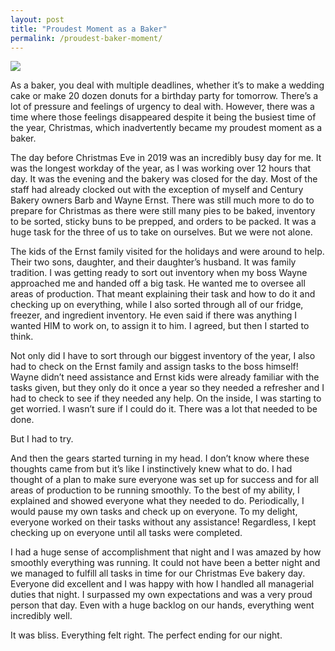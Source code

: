 ```yaml
---
layout: post
title: "Proudest Moment as a Baker"
permalink: /proudest-baker-moment/
---
```


<img src="https://i.imgur.com/NhqzTWG.png" />

As a baker, you deal with multiple deadlines, whether it’s to make a wedding cake or make 20 dozen donuts for a birthday party for tomorrow. There’s a lot of pressure and feelings of urgency to deal with. However, there was a time where those feelings disappeared despite it being the busiest time of the year, Christmas, which inadvertently became my proudest moment as a baker.

The day before Christmas Eve in 2019 was an incredibly busy day for me. It was the longest workday of the year, as I was working over 12 hours that day. It was the evening and the bakery was closed for the day. Most of the staff had already clocked out with the exception of myself and Century Bakery owners Barb and Wayne Ernst. There was still much more to do to prepare for Christmas as there were still many pies to be baked, inventory to be sorted, sticky buns to be prepped, and orders to be packed. It was a huge task for the three of us to take on ourselves. But we were not alone.

The kids of the Ernst family visited for the holidays and were around to help. Their two sons, daughter, and their daughter’s husband. It was family tradition. I was getting ready to sort out inventory when my boss Wayne approached me and handed off a big task. He wanted me to oversee all areas of production. That meant explaining their task and how to do it and checking up on everything, while I also sorted through all of our fridge, freezer, and ingredient inventory. He even said if there was anything I wanted HIM to work on, to assign it to him.  I agreed, but then I started to think.

Not only did I have to sort through our biggest inventory of the year, I also had to check on the Ernst family and assign tasks to the boss himself! Wayne didn’t need assistance and Ernst kids were already familiar with the tasks given, but they only do it once a year so they needed a refresher and I had to check to see if they needed any help.  On the inside, I was starting to get worried. I wasn’t sure if I could do it. There was a lot that needed to be done.

But I had to try.

And then the gears started turning in my head. I don’t know where these thoughts came from but it’s like I instinctively knew what to do. I had thought of a plan to make sure everyone was set up for success and for all areas of production to be running smoothly. To the best of my ability, I explained and showed everyone what they needed to do. Periodically, I would pause my own tasks and check up on everyone. To my delight, everyone worked on their tasks without any assistance! Regardless, I kept checking up on everyone until all tasks were completed.

I had a huge sense of accomplishment that night and I was amazed by how smoothly everything was running. It could not have been a better night and we managed to fulfill all tasks in time for our Christmas Eve bakery day. Everyone did excellent and I was happy with how I handled all managerial duties that night. I surpassed my own expectations and was a very proud person that day. Even with a huge backlog on our hands, everything went incredibly well. 

It was bliss. Everything felt right. The perfect ending for our night.